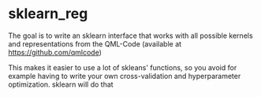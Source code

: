 # sklearn_reg

The goal is to write an sklearn interface that works with all possible kernels and representations
from the QML-Code (available at https://github.com/qmlcode)

This makes it easier to use a lot of skleans' functions, so you avoid for 
example having to write your own cross-validation and hyperparameter optimization. sklearn will 
do that
